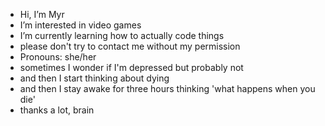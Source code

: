 - Hi, I’m Myr
- I’m interested in video games
- I’m currently learning how to actually code things
- please don't try to contact me without my permission
- Pronouns: she/her
- sometimes I wonder if I'm depressed but probably not
- and then I start thinking about dying
- and then I stay awake for three hours thinking 'what happens when you die'
- thanks a lot, brain

<!---
Myralie5/Myralie5 is a ✨ special ✨ repository because its `README.md` (this file) appears on your GitHub profile.
You can click the Preview link to take a look at your changes.
--->
